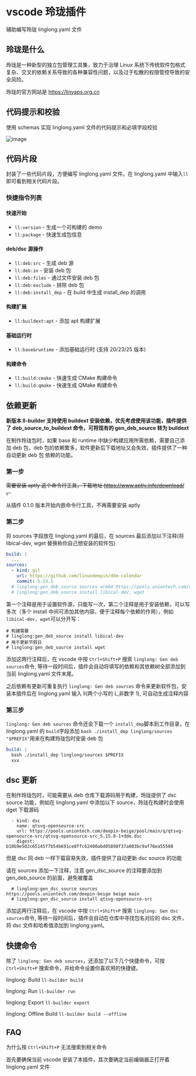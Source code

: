 # vscode 玲珑插件

辅助编写玲珑 linglong.yaml 文件

## 玲珑是什么

玲珑是一种新型的独立包管理工具集，致力于治理 Linux 系统下传统软件包格式复杂、交叉的依赖关系导致的各种兼容性问题，以及过于松散的权限管控导致的安全风险。

玲珑的官方网站是 https://linyaps.org.cn

## 代码提示和校验

使用 schemas 实现 linglong.yaml 文件的代码提示和必填字段校验

![image](./image.png)

## 代码片段

封装了一些代码片段，方便编写 linglong.yaml 文件。在 linglong.yaml 中输入`ll`即可看到相关代码片段。

### 快捷指令列表

#### 快速开始

- `ll:version` - 生成一个可构建的 demo
- `ll:package` - 快速生成包信息

#### deb/dsc 源操作

- `ll:deb:src` - 生成 deb 源
- `ll:deb:in` - 安装 deb 包
- `ll:deb:files` - 通过文件安装 deb 包
- `ll:deb:exclude` - 排除 deb 包
- `ll:deb:install_dep` - 在 build 中生成 install_dep 的调用

#### 构建扩展

- `ll:buildext:apt` - 添加 apt 构建扩展

#### 基础运行时

- `ll:base&runtime` - 添加基础运行时 (支持 20/23/25 版本)

#### 构建命令

- `ll:build:cmake` - 快速生成 CMake 构建命令
- `ll:build:qmake` - 快速生成 QMake 构建命令

## 依赖更新

**新版本 ll-builder 支持使用 buildext 安装依赖，优先考虑使用该功能，插件提供了 deb_source_to_buildext 命令，可将现有的 gen_deb_source 转为 buildext**

在制作玲珑包时，如果 base 和 runtime 中缺少构建应用所需依赖，需要自己添加 deb 包，deb 包的依赖繁多，软件更新后下载地址又会失效，插件提供了一种自动更新 deb 包 依赖的功能。

### 第一步

~~需要安装 aptly 这个命令行工具，下载地址 https://www.aptly.info/download/ 。~~

从插件 0.1.0 版本开始内嵌命令行工具，不再需要安装 aptly

### 第二步

将 sources 字段放在 linglong.yaml 的最后，在 sources 最后添加以下注释(将 libical-dev, wget 替换称你自己想安装的软件包)

```yaml
build: |
  ...
sources:
  - kind: git
    url: https://github.com/linuxdeepin/dde-calendar
    commit: 5.13.1
  # linglong:gen_deb_source sources arm64 https://pools.uniontech.com/deepin-beige beige main community
  # linglong:gen_deb_source install libical-dev, wget
```

第一个注释是用于设置软件源，只能写一次，第二个注释是用于安装依赖，可以写多次（多个 install 中间可添加其他内容，便于注释每个依赖的作用），例如`libical-dev, wget`可以分开写：

```
# 构建需要
# linglong:gen_deb_source install libical-dev
# 用于更新节假日
# linglong:gen_deb_source install wget
```

添加这两行注释后，在 vscode 中按 `Ctrl+Shift+P` 搜索 `linglong: Gen deb sources`命令, 等待一段时间后，插件会自动将填写的依赖和其依赖树全部添加到当前 linglong.yaml 文件末尾。

之后依赖有更新可重复执行 `linglong: Gen deb sources` 命令来更新软件包，安装本插件后在 linglong.yaml 输入 ll(两个小写的 L,非数字 1), 可自动生成注释内容

### 第三步

`linglong: Gen deb sources` 命令还会下载一个 `install_dep`脚本到工作目录，在 linglong.yaml 的 `build`字段添加 `bash ./install_dep linglong/sources "$PREFIX"`用来在构建玲珑包时安装 deb 包

```yaml
build: |
  bash ./install_dep linglong/sources $PREFIX
  xxx
```

## dsc 更新

在制作玲珑包时，可能需要从 deb 仓库下载源码用于构建，玲珑提供了 dsc source 功能，例如在 linglong.yaml 中添加以下 source，玲珑在构建时会使用 dget 下载源码

```
  - kind: dsc
    name: qtsvg-opensource-src
    url: https://pools.uniontech.com/deepin-beige/pool/main/q/qtsvg-opensource-src/qtsvg-opensource-src_5.15.8-1+dde.dsc
    digest: b10b9e502c65145f7b54b691ce8ffc62400abd05898f37a803bc9af76ea55508
```

但是 dsc 同 deb 一样下载容易失效，插件提供了自动更新 dsc source 的功能

请在 sources 添加一下注释，注意 gen_dsc_source 的注释要添加到 gen_deb_source 的前面，避免被覆盖

```
  # linglong:gen_dsc_source sources https://pools.uniontech.com/deepin-beige beige main
  # linglong:gen_dsc_source install qtsvg-opensource-src
```

添加这两行注释后，在 vscode 中按 `Ctrl+Shift+P` 搜索 `linglong: Gen dsc sources`命令, 等待一段时间后，插件会自动在仓库中寻找包名对应的 dsc 文件，将 dsc 文件和哈希值添加到 linglong.yaml。

## 快捷命令

除了 `linglong: Gen deb sources`，还添加了以下几个快捷命令，可按 `Ctrl+Shift+P` 搜索命令，并给命令设置你喜欢用的快捷键。

linglong: Build
`ll-builder build`

linglong: Run
`ll-builder run`

linglong: Export
`ll-builder export`

linglong: Offline Build
`ll-builder build --offline`

## FAQ

为什么按 `Ctrl+Shift+P` 无法搜索到相关命令

首先要确保当前 vscode 安装了本插件，其次要确定当前编辑器正打开着 linglong.yaml 文件
